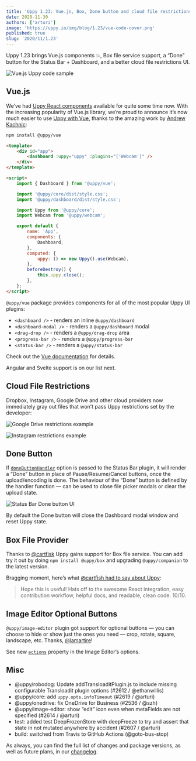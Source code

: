 ```yaml
---
title: 'Uppy 1.23: Vue.js, Box, Done button and cloud file restrictions'
date: 2020-11-30
authors: ['arturi']
image: 'https://uppy.io/img/blog/1.23/vue-code-cover.png'
published: true
slug: '2020/11/1.23'
---
```


Uppy 1.23 brings Vue.js components 💥, Box file service support, a “Done” button
for the Status Bar + Dashboard, and a better cloud file restrictions UI.

![Vue.js Uppy code sample](/img/blog/1.23/vue-code-cover.png)

<!--truncate-->

## Vue.js

We’ve had [Uppy React components](https://uppy.io/docs/react/) available for
quite some time now. With the increasing popularity of Vue.js library, we’re
proud to announce it’s now much easier to use
[Uppy with Vue](https://uppy.io/docs/vue/), thanks to the amazing work by
[Andrew Kachnic](https://mobile.twitter.com/su_andrewk):

```sh
npm install @uppy/vue
```

```html
<template>
	<div id="app">
		<dashboard :uppy="uppy" :plugins="['Webcam']" />
	</div>
</template>

<script>
	import { Dashboard } from '@uppy/vue';

	import '@uppy/core/dist/style.css';
	import '@uppy/dashboard/dist/style.css';

	import Uppy from '@uppy/core';
	import Webcam from '@uppy/webcam';

	export default {
		name: 'App',
		components: {
			Dashboard,
		},
		computed: {
			uppy: () => new Uppy().use(Webcam),
		},
		beforeDestroy() {
			this.uppy.close();
		},
	};
</script>
```

`@uppy/vue` package provides components for all of the most popular Uppy UI
plugins:

- `<dashboard />` - renders an inline `@uppy/dashboard`
- `<dashboard-modal />` - renders a `@uppy/dashboard` modal
- `<drag-drop />` - renders a `@uppy/drag-drop` area
- `<progress-bar />` - renders a `@uppy/progress-bar`
- `<status-bar />` - renders a `@uppy/status-bar`

Check out the [Vue documentation](https://uppy.io/docs/vue/) for details.

Angular and Svelte support is on our list next.

## Cloud File Restrictions

Dropbox, Instagram, Google Drive and other cloud providers now immediately gray
out files that won’t pass Uppy restrictions set by the developer:

![Google Drive restrictions example](/img/blog/1.23/restrictions-1.jpg)

![Instagram restrictions example](/img/blog/1.23/restrictions-2.jpg)

## Done Button

If [`doneButtonHandler`](https://uppy.io/docs/dashboard/#doneButtonHandler)
option is passed to the Status Bar plugin, it will render a “Done” button in
place of Pause/Resume/Cancel buttons, once the upload/encoding is done. The
behaviour of the “Done” button is defined by the handler function — can be used
to close file picker modals or clear the upload state.

<img className="border" alt="Status Bar Done button UI" src="/img/blog/1.23/status-bar-done.jpg" />

By default the Done button will close the Dashboard modal window and reset Uppy
state.

## Box File Provider

Thanks to [@cartfisk](https://github.com/cartfisk) Uppy gains support for Box
file service. You can add try it out by doing `npm install @uppy/box` and
upgrading `@uppy/companion` to the latest version.

Bragging moment, here’s what
[@cartfish had to say about Uppy](https://github.com/transloadit/uppy/pull/2549#issue-491527196):

> Hope this is useful! Hats off to the awesome React integration, easy
> contribution workflow, helpful docs, and readable, clean code. 10/10.

## Image Editor Optional Buttons

`@uppy/image-editor` plugin got support for optional buttons — you can choose to
hide or show just the ones you need — crop, rotate, square, landscape, etc.
Thanks, [@lamartire](https://github.com/lamartire)!

See new [`actions`](https://uppy.io/docs/image-editor/#Options) property in the
Image Editor’s options.

## Misc

- @uppy/robodog: Update addTransloaditPlugin.js to include missing configurable
  Transloadit plugin options (#2612 / @ethanwillis)
- @uppy/core: add `uppy.opts.infoTimeout` (#2619 / @arturi)
- @uppy/onedrive: fix OneDrive for Business (#2536 / @szh)
- @uppy/image-editor: show “edit” icon even when metaFields are not specified
  (#2614 / @arturi)
- test: added test DeepFrozenStore with deepFreeze to try and assert that state
  in not mutated anywhere by accident (#2607 / @arturi)
- build: switched from Travis to GitHub Actions (@goto-bus-stop)

As always, you can find the full list of changes and package versions, as well
as future plans, in our
[changelog](https://github.com/transloadit/uppy/blob/master/CHANGELOG.md).
